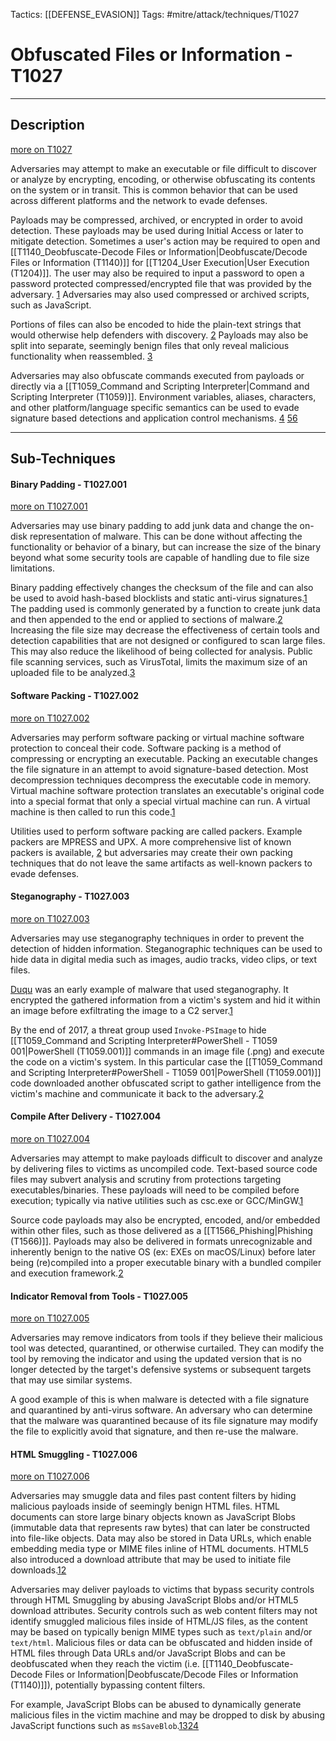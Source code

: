 Tactics: [[DEFENSE_EVASION]]
Tags: #mitre/attack/techniques/T1027  

# Obfuscated Files or Information - T1027
---
## Description
[more on T1027](https://attack.mitre.org/techniques/T1027)

Adversaries may attempt to make an executable or file difficult to discover or analyze by encrypting, encoding, or otherwise obfuscating its contents on the system or in transit. This is common behavior that can be used across different platforms and the network to evade defenses.

Payloads may be compressed, archived, or encrypted in order to avoid detection. These payloads may be used during Initial Access or later to mitigate detection. Sometimes a user's action may be required to open and [[T1140_Deobfuscate-Decode Files or Information|Deobfuscate/Decode Files or Information (T1140)]] for [[T1204_User Execution|User Execution (T1204)]]. The user may also be required to input a password to open a password protected compressed/encrypted file that was provided by the adversary. [1](https://www.volexity.com/blog/2016/11/09/powerduke-post-election-spear-phishing-campaigns-targeting-think-tanks-and-ngos/) Adversaries may also used compressed or archived scripts, such as JavaScript.

Portions of files can also be encoded to hide the plain-text strings that would otherwise help defenders with discovery. [2](https://www.welivesecurity.com/2013/04/26/linuxcdorked-new-apache-backdoor-in-the-wild-serves-blackhole/) Payloads may also be split into separate, seemingly benign files that only reveal malicious functionality when reassembled. [3](https://www.carbonblack.com/2016/09/23/security-advisory-variants-well-known-adware-families-discovered-include-sophisticated-obfuscation-techniques-previously-associated-nation-state-attacks/)

Adversaries may also obfuscate commands executed from payloads or directly via a [[T1059_Command and Scripting Interpreter|Command and Scripting Interpreter (T1059)]]. Environment variables, aliases, characters, and other platform/language specific semantics can be used to evade signature based detections and application control mechanisms. [4](https://www.fireeye.com/blog/threat-research/2017/06/obfuscation-in-the-wild.html) [5](https://www.fireeye.com/content/dam/fireeye-www/blog/pdfs/revoke-obfuscation-report.pdf)[6](https://researchcenter.paloaltonetworks.com/2017/03/unit42-pulling-back-the-curtains-on-encodedcommand-powershell-attacks/)

---
## Sub-Techniques

#### Binary Padding - T1027.001
[more on T1027.001](https://attack.mitre.org/techniques/T1027/001)

Adversaries may use binary padding to add junk data and change the on-disk representation of malware. This can be done without affecting the functionality or behavior of a binary, but can increase the size of the binary beyond what some security tools are capable of handling due to file size limitations.

Binary padding effectively changes the checksum of the file and can also be used to avoid hash-based blocklists and static anti-virus signatures.[1](https://www.welivesecurity.com/2018/03/13/oceanlotus-ships-new-backdoor/) The padding used is commonly generated by a function to create junk data and then appended to the end or applied to sections of malware.[2](https://securelist.com/old-malware-tricks-to-bypass-detection-in-the-age-of-big-data/78010/) Increasing the file size may decrease the effectiveness of certain tools and detection capabilities that are not designed or configured to scan large files. This may also reduce the likelihood of being collected for analysis. Public file scanning services, such as VirusTotal, limits the maximum size of an uploaded file to be analyzed.[3](https://www.virustotal.com/en/faq/)

#### Software Packing - T1027.002
[more on T1027.002](https://attack.mitre.org/techniques/T1027/002)

Adversaries may perform software packing or virtual machine software protection to conceal their code. Software packing is a method of compressing or encrypting an executable. Packing an executable changes the file signature in an attempt to avoid signature-based detection. Most decompression techniques decompress the executable code in memory. Virtual machine software protection translates an executable's original code into a special format that only a special virtual machine can run. A virtual machine is then called to run this code.[1](https://www.welivesecurity.com/wp-content/uploads/2018/01/WP-FinFisher.pdf)

Utilities used to perform software packing are called packers. Example packers are MPRESS and UPX. A more comprehensive list of known packers is available, [2](http://en.wikipedia.org/wiki/Executable_compression) but adversaries may create their own packing techniques that do not leave the same artifacts as well-known packers to evade defenses.

#### Steganography - T1027.003
[more on T1027.003](https://attack.mitre.org/techniques/T1027/003)

Adversaries may use steganography techniques in order to prevent the detection of hidden information. Steganographic techniques can be used to hide data in digital media such as images, audio tracks, video clips, or text files.

[Duqu](https://attack.mitre.org/software/S0038) was an early example of malware that used steganography. It encrypted the gathered information from a victim's system and hid it within an image before exfiltrating the image to a C2 server.[1](https://en.wikipedia.org/wiki/Duqu)

By the end of 2017, a threat group used `Invoke-PSImage` to hide [[T1059_Command and Scripting Interpreter#PowerShell - T1059 001|PowerShell (T1059.001)]] commands in an image file (.png) and execute the code on a victim's system. In this particular case the [[T1059_Command and Scripting Interpreter#PowerShell - T1059 001|PowerShell (T1059.001)]] code downloaded another obfuscated script to gather intelligence from the victim's machine and communicate it back to the adversary.[2](https://securingtomorrow.mcafee.com/mcafee-labs/malicious-document-targets-pyeongchang-olympics/)

#### Compile After Delivery - T1027.004
[more on T1027.004](https://attack.mitre.org/techniques/T1027/004)

Adversaries may attempt to make payloads difficult to discover and analyze by delivering files to victims as uncompiled code. Text-based source code files may subvert analysis and scrutiny from protections targeting executables/binaries. These payloads will need to be compiled before execution; typically via native utilities such as csc.exe or GCC/MinGW.[1](https://www.clearskysec.com/wp-content/uploads/2018/11/MuddyWater-Operations-in-Lebanon-and-Oman.pdf)

Source code payloads may also be encrypted, encoded, and/or embedded within other files, such as those delivered as a [[T1566_Phishing|Phishing (T1566)]]. Payloads may also be delivered in formats unrecognizable and inherently benign to the native OS (ex: EXEs on macOS/Linux) before later being (re)compiled into a proper executable binary with a bundled compiler and execution framework.[2](https://blog.trendmicro.com/trendlabs-security-intelligence/windows-app-runs-on-mac-downloads-info-stealer-and-adware/)

#### Indicator Removal from Tools - T1027.005
[more on T1027.005](https://attack.mitre.org/techniques/T1027/005)

Adversaries may remove indicators from tools if they believe their malicious tool was detected, quarantined, or otherwise curtailed. They can modify the tool by removing the indicator and using the updated version that is no longer detected by the target's defensive systems or subsequent targets that may use similar systems.

A good example of this is when malware is detected with a file signature and quarantined by anti-virus software. An adversary who can determine that the malware was quarantined because of its file signature may modify the file to explicitly avoid that signature, and then re-use the malware.

#### HTML Smuggling - T1027.006
[more on T1027.006](https://attack.mitre.org/techniques/T1027/006)

Adversaries may smuggle data and files past content filters by hiding malicious payloads inside of seemingly benign HTML files. HTML documents can store large binary objects known as JavaScript Blobs (immutable data that represents raw bytes) that can later be constructed into file-like objects. Data may also be stored in Data URLs, which enable embedding media type or MIME files inline of HTML documents. HTML5 also introduced a download attribute that may be used to initiate file downloads.[1](https://www.menlosecurity.com/blog/new-attack-alert-duri)[2](https://outflank.nl/blog/2018/08/14/html-smuggling-explained/)

Adversaries may deliver payloads to victims that bypass security controls through HTML Smuggling by abusing JavaScript Blobs and/or HTML5 download attributes. Security controls such as web content filters may not identify smuggled malicious files inside of HTML/JS files, as the content may be based on typically benign MIME types such as `text/plain` and/or `text/html`. Malicious files or data can be obfuscated and hidden inside of HTML files through Data URLs and/or JavaScript Blobs and can be deobfuscated when they reach the victim (i.e. [[T1140_Deobfuscate-Decode Files or Information|Deobfuscate/Decode Files or Information (T1140)]]), potentially bypassing content filters.

For example, JavaScript Blobs can be abused to dynamically generate malicious files in the victim machine and may be dropped to disk by abusing JavaScript functions such as `msSaveBlob`.[1](https://www.menlosecurity.com/blog/new-attack-alert-duri)[3](https://www.microsoft.com/security/blog/2021/05/27/new-sophisticated-email-based-attack-from-nobelium/)[2](https://outflank.nl/blog/2018/08/14/html-smuggling-explained/)[4](https://research.nccgroup.com/2017/08/08/smuggling-hta-files-in-internet-explorer-edge/)



